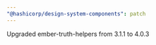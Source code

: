 ```yaml
---
"@hashicorp/design-system-components": patch
---
```


Upgraded ember-truth-helpers from 3.1.1 to 4.0.3
